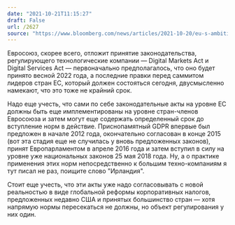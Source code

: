 ```yaml
---
date: "2021-10-21T11:15:27"
draft: False
url: /2627
source: "https://www.bloomberg.com/news/articles/2021-10-20/eu-s-ambitious-new-tech-rules-to-be-delayed-further-into-2022"
---
```


Евросоюз, скорее всего, отложит принятие законодательства, регулирующего технологические компании — Digital Markets Act и Digital Services Act — первоначально предполагалось, что оно будет принято весной 2022 года, а последние правки перед саммитом лидеров стран ЕС, который должен состояться сегодня, двусмысленно намекают, что это тоже не крайний срок.

Надо еще учесть, что сами по себе законодательные акты на уровне ЕС должны быть еще имплементированы на уровне стран-членов Евросоюза и затем могут еще содержать определенный срок до вступление норм в действие. Приснопамятный GDPR впервые был предложен в начале 2012 года, окончательно согласован в конце 2015 (вот эта стадия еще не случилась у вновь предложенных законов), принят Европарламентом в апреле 2016 года и затем вступил в силу на уровне уже национальных законов 25 мая 2018 года. Ну, а о практике применения этих норм непосредственно к большим техно-компаниям я тут писал не раз, поищите слово "Ирландия".

Стоит еще учесть, что эти акты уже надо согласовывать с новой реальностью в виде глобальной реформы корпоративных налогов, предложенных недавно США и принятых большинство стран — хотя напрямую нормы пересекаться не должны, но объект регулирования у них один.
